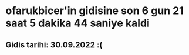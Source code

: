 # ofarukbicer'in gidisine son 6 gun 21 saat 5 dakika 44 saniye kaldi

## Gidis tarihi: 30.09.2022 :(